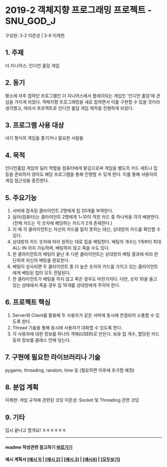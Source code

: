 # 2019-2 객체지향 프로그래밍 프로젝트 - **SNU_GOD_J**
구성원: 3-2 이준성 | 3-6 이제현

## 1. 주제
더 지니어스: 인디언 홀덤 게임

## 2. 동기
평소에 자주 접하던 프로그램인 더 지니어스에서 플레이되는 게임인 '인디언 홀덤'에 관심을 가지게 되었다.
객체지향 프로그래밍을 새로 접하면서 이를 구현할 수 있을 것이라 생각했고, 따라서 프로젝트로 인디언 홀덤 게임 제작을 진행하게 되었다. 

## 3. 프로그램 사용 대상
내기 형식의 게임을 즐기거나 필요한 사람들

## 4. 목적
인디언홀덤 게임의 딜러 역할을 컴퓨터에게 맡김으로써 게임을 별도의 카드 세트나 칩 등을 준비하지 않아도 해당 프로그램을 통해 진행할 수 있게 한다. 
이를 통해 사용자의 게임 접근성을 증진한다.

## 5. 주요기능
1. 서버에 접속된 클라이언트 2명에게 칩 20개를 부여한다.
2. 딜러(컴퓨터)는 클라이언트 2명에게 1~10이 적힌 카드 중 하나씩을 각각 배분한다. (전체 카드는 각 숫자에 해당하는 카드가 2개 존재한다.) 
3. 이 때 각 클라이언트는 자신의 카드를 알지 못하는 대신, 상대방의 카드를 확인할 수 있다.
4. 상대방의 카드 숫자에 따라 원하는 대로 칩을 베팅한다. 베팅의 개수는 1개부터 최대 ALL-IN 까지 가능하며, 베팅하지 않고 죽을 수도 있다.
5. 한 클라이언트의 베팅이 끝난 후 다른 클라이언트는 상대방의 베팅 결과에 따라 판단하여 자신의 베팅을 완료한다.
6. 베팅이 성사되면 두 클라이언트 중 더 높은 숫자의 카드를 가지고 있는 클라이언트에게 베팅된 칩이 모두 전달된다.
7. 한 클라이언트가 베팅을 하지 않고 죽은 경우도 마찬가지다. 다만, 숫자 10을 들고 있는 상태에서 죽을 경우 칩 10개를 상대방에게 주어야 한다.

## 6. 프로젝트 핵심
1. Server와 Client를 활용해 두 사용자가 같은 서버에 동시에 연결되어 소통할 수 있도록 한다.
2. Thread 기술을 통해 동시에 사용자가 대화할 수 있도록 한다.
3. 각 사용자에 대한 정보를 하나의 객체(USER)로 만든다. 보유 칩 개수, 할당된 카드 등의 정보를 클래스 안에 넣는다.


## 7. 구현에 필요한 라이브러리나 기술
pygame, threading, random, time 등 (필요하면 이후에 추가할 예정)

## 8. **분업 계획**
이제현: 게임 규칙에 관련된 코딩
이준성: Socket 및 Threading 관련 코딩

## 9. 기타

입시 끝나고 할게요! ㅎㅎㅎㅎㅎㅎ

<hr>

#### readme 작성관련 참고하기 [바로가기](https://heropy.blog/2017/09/30/markdown/)

#### 예시 계획서 [[예시 1]](https://docs.google.com/document/d/1hcuGhTtmiTUxuBtr3O6ffrSMahKNhEj33woE02V-84U/edit?usp=sharing) | [[예시 2]](https://docs.google.com/document/d/1FmxTZvmrroOW4uZ34Xfyyk9ejrQNx6gtsB6k7zOvHYE/edit?usp=sharing) | [[예시 3]](https://github.com/goldmango328/2018-OOP-Python-Light) | [[예시4]](https://github.com/ssy05468/2018-OOP-Python-lightbulb) | [[모두보기]](https://github.com/kadragon/oop_project_ex/network/members)
